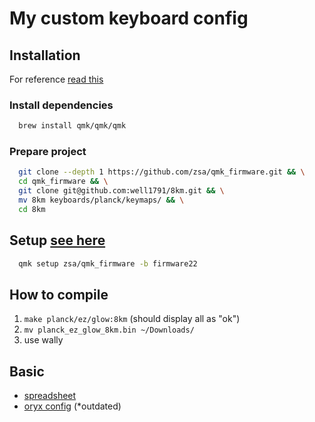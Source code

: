 # My custom keyboard config

## Installation
For reference [read this](https://docs.qmk.fm/#/newbs_getting_started)

### Install dependencies
```sh
  brew install qmk/qmk/qmk
```

### Prepare project

```sh
  git clone --depth 1 https://github.com/zsa/qmk_firmware.git && \
  cd qmk_firmware && \
  git clone git@github.com:well1791/8km.git && \
  mv 8km keyboards/planck/keymaps/ && \
  cd 8km
```

## Setup [see here](https://github.com/zsa/qmk_firmware)

```sh
  qmk setup zsa/qmk_firmware -b firmware22
```

## How to compile
1. `make planck/ez/glow:8km` (should display all as "ok")
1. `mv planck_ez_glow_8km.bin ~/Downloads/`
1. use wally

## Basic
- [spreadsheet](https://docs.google.com/spreadsheets/d/1zWwkYRQJQ8ao0kMYnWUnc-Qe-N1wYalShalTAtkvUZg/edit?usp=sharing)
- [oryx config](https://configure.zsa.io/planck-ez/layouts/XYxjo/latest/0) (*outdated)
